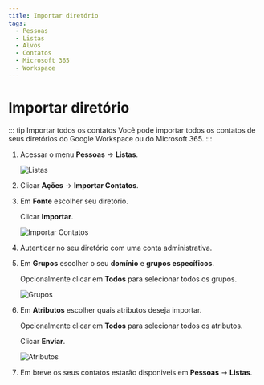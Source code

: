 ```yaml
---
title: Importar diretório
tags:
  - Pessoas
  - Listas
  - Alvos
  - Contatos
  - Microsoft 365
  - Workspace
---
```


# Importar diretório

::: tip Importar todos os contatos
Você pode importar todos os contatos de seus diretórios do Google Workspace ou do Microsoft 365.
:::

1. Acessar o menu **Pessoas** -> **Listas**.

   ![Listas](https://cdn.phishx.io/phishx-docs/images/phishx_lists_people_01.webp)

2. Clicar **Ações** -> **Importar Contatos**.

3. Em **Fonte** escolher seu diretório.

   Clicar **Importar**.

   ![Importar Contatos](https://cdn.phishx.io/phishx-docs/images/phishx_lists_people_import_01.webp)

4. Autenticar no seu diretório com uma conta administrativa.

5. Em **Grupos** escolher o seu **domínio** e **grupos específicos**.

   Opcionalmente clicar em **Todos** para selecionar todos os grupos.

   ![Grupos](https://cdn.phishx.io/phishx-docs/images/phishx_lists_people_import_02.webp)

6. Em **Atributos** escolher quais atributos deseja importar.

   Opcionalmente clicar em **Todos** para selecionar todos os atributos.

   Clicar **Enviar**.

   ![Atributos](https://cdn.phishx.io/phishx-docs/images/phishx_lists_people_import_03.webp)

7. Em breve os seus contatos estarão disponiveis em **Pessoas** -> **Listas**.
